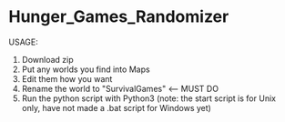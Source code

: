 # Hunger_Games_Randomizer

USAGE:
1. Download zip
2. Put any worlds you find into Maps
3. Edit them how you want
4. Rename the world to "SurvivalGames" <-- MUST DO
5. Run the python script with Python3
(note: the start script is for Unix only, have not made a .bat script for Windows yet)
